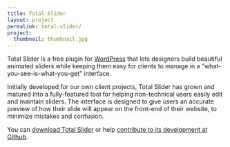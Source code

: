 ```yaml
---
title: Total Slider
layout: project
permalink: total-slider/
project:
  thumbnail: thumbnail.jpg
---
```


Total Slider is a free plugin for [WordPress](http://www.wordpress.org/) that lets designers build beautiful animated sliders while keeping them easy for clients to manage in a "what-you-see-is-what-you-get" interface.

Initially developed for our own client projects, Total Slider has grown and matured into a fully-featured tool for helping non-technical users easily edit and maintain sliders. The interface is designed to give users an accurate preview of how their slide will appear on the front-end of their website, to minimize mistakes and confusion.

You can [download Total Slider](http://wordpress.org/extend/plugins/total-slider/) or help [contribute to its development at Github](https://github.com/vanpattenmedia/total-slider).
